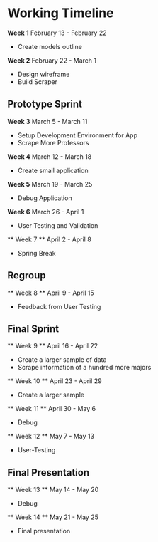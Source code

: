 # Working Timeline 

**Week 1**  February 13 - February 22
* Create models outline

**Week 2**  February 22 - March 1
* Design wireframe
* Build Scraper

## Prototype Sprint

**Week 3**  March 5 - March 11
* Setup Development Environment for App
* Scrape More Professors

**Week 4**  March 12 - March 18
* Create small application

**Week 5**  March 19 - March 25
* Debug Application

**Week 6**  March 26 - April 1
* User Testing and Validation

** Week 7 ** April 2  - April 8
* Spring Break

## Regroup

** Week 8 ** April 9  - April 15
* Feedback from User Testing

## Final Sprint

** Week 9 ** April 16 - April 22
* Create a larger sample of data
* Scrape information of a hundred more majors

** Week 10 ** April 23 - April 29 
* Create a larger sample

** Week 11 ** April 30 - May 6
* Debug

** Week 12 ** May 7    - May 13
* User-Testing

## Final Presentation

** Week 13 ** May 14   - May 20
* Debug

** Week 14 ** May 21   - May 25 
* Final presentation


